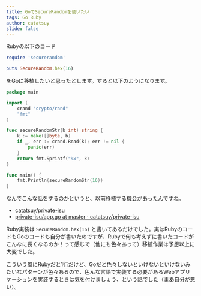 ```yaml
---
title: GoでSecureRandomを使いたい
tags: Go Ruby
author: catatsuy
slide: false
---
```

Rubyの以下のコード

```rb
require 'securerandom'

puts SecureRandom.hex(16)
```

をGoに移植したいと思ったとします。すると以下のようになります。

```go
package main

import (
	crand "crypto/rand"
	"fmt"
)

func secureRandomStr(b int) string {
	k := make([]byte, b)
	if _, err := crand.Read(k); err != nil {
		panic(err)
	}
	return fmt.Sprintf("%x", k)
}

func main() {
	fmt.Println(secureRandomStr(16))
}
```

なんでこんな話をするのかというと、以前移植する機会があったんですね。

  * [catatsuy/private-isu](https://github.com/catatsuy/private-isu)
  * [private-isu/app.go at master · catatsuy/private\-isu](https://github.com/catatsuy/private-isu/blob/master/webapp/golang/app.go#L258-L264)

Ruby実装は `SecureRandom.hex(16)` と書いてあるだけでした。実はRubyのコードもGoのコードも自分が書いたのですが、Rubyで何も考えずに書いたコードがこんなに長くなるのか！って感じで（他にも色々あって）移植作業は予想以上に大変でした。

こういう風にRubyだと1行だけど、Goだと色々しないといけないといけないみたいなパターンが色々あるので、色んな言語で実装する必要があるWebアプリケーションを実装するときは気を付けましょう、という話でした（まあ自分が悪い）。

